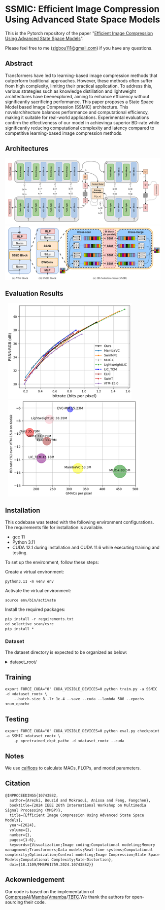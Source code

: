 # SSMIC: Efficient Image Compression Using Advanced State Space Models
This is the Pytorch repository of the paper "[Efficient Image Compression Using Advanced State Space Models](https://arxiv.org/pdf/2409.02743)".

Please feel free to me (zigbou111@gmail.com) if you have any questions.

## Abstract
Transformers have led to learning-based image compression methods that outperform traditional approaches. However, these methods often suffer from high complexity, 
limiting their practical application. To address this, various strategies such as knowledge distillation and lightweight architectures have beenexplored, aiming to 
enhance efficiency without significantly sacrificing performance. This paper proposes a State Space Model based Image Compression (SSMIC) architecture. 
This novelarchitecture balances performance and computational efficiency, making it suitable for real-world applications. Experimental evaluations confirm the 
effectiveness of our model in achievinga superior BD-rate while significantly reducing computational complexity and latency compared to competitive learning-based
image compression methods.

## Architectures
<img src="./pic/SSMIC.png" />
<img src="./pic/VSS.png" />

## Evaluation Results
<p>
    <img src="./pic/RD_curve.png" hspace="10" width=400 >
    <img src="./pic/MACs.png" hspace="10" width=426 >
</p>

## Installation

This codebase was tested with the following environment configurations. The requirements file for installation is available.
- gcc 11
- Python 3.11
- CUDA 12.1 during installation and CUDA 11.6 while executing training and testing.


To set up the environment, follow these steps:

Create a virtual environment:
```
python3.11 -m venv env
```
Activate the virtual environment:
```
source env/bin/activate
```
Install the required packages:
```
pip install -r requirements.txt
cd selective_scan/csrc
pip install *
```

### Dataset

The dataset directory is expected to be organized as below:

<details><summary>dataset_root/</summary>
<ul>
    <li>train/</li>
    <ul>
    	<li>train_1.jpg</li>
    	<li>train_2.jpg</li>
    	<li>...</li>
    </ul>
    <li>test/</li>
    <ul>
    	<li>test_1.jpg</li>
    	<li>test_2.jpg</li>
    	<li>...</li>
    </ul>
</ul>
</details>

## Training
```
export FORCE_CUDA="0" CUDA_VISIBLE_DEVICES=0 python train.py -a SSMIC -d <dataset_root> \
    --batch-size 8 -lr 1e-4 --save --cuda --lambda 500 --epochs <num_epoch> 
```

## Testing
``` 
export FORCE_CUDA="0" CUDA_VISIBLE_DEVICES=0 python eval.py checkpoint  -a SSMIC <dataset_root> \
    -p <pretrained_ckpt_path> -d <dataset_root> --cuda 

```

## Notes
We use [calflops](https://github.com/MrYxJ/calculate-flops.pytorch) to calculate MACs, FLOPs, and model parameters.

## Citation
```
@INPROCEEDINGS{10743882,
  author={Arezki, Bouzid and Mokraoui, Anissa and Feng, Fangchen},
  booktitle={2024 IEEE 26th International Workshop on Multimedia Signal Processing (MMSP)}, 
  title={Efficient Image Compression Using Advanced State Space Models}, 
  year={2024},
  volume={},
  number={},
  pages={1-6},
  keywords={Visualization;Image coding;Computational modeling;Memory management;Transformers;Data models;Real-time systems;Computational complexity;Optimization;Context modeling;Image Compression;State Space Models;Computational Complexity;Rate-Distortion},
  doi={10.1109/MMSP61759.2024.10743882}}

```

## Ackownledgement
Our code is based on the implementation of [CompressAI](https://github.com/InterDigitalInc/CompressAI)/[Mamba](https://github.com/state-spaces/mamba)/[Vmamba](https://github.com/MzeroMiko/VMamba)/[TBTC](https://github.com/ali-zafari/TBTC).We thank the authors for open-sourcing their code.
